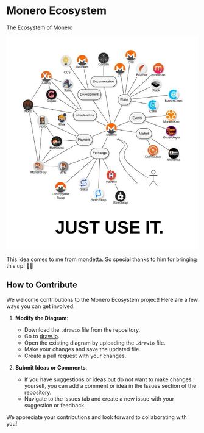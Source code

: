 # Monero Ecosystem

The Ecosystem of Monero

![Monero Ecosystem Diagram](monero-ecosystem.jpg)

This idea comes to me from mondetta. So special thanks to him for bringing this up! 🙏🏻

## How to Contribute

We welcome contributions to the Monero Ecosystem project! Here are a few ways you can get involved:

1. **Modify the Diagram**:
   - Download the `.drawio` file from the repository.
   - Go to [draw.io](https://app.diagrams.net/).
   - Open the existing diagram by uploading the `.drawio` file.
   - Make your changes and save the updated file.
   - Create a pull request with your changes.

2. **Submit Ideas or Comments**:
   - If you have suggestions or ideas but do not want to make changes yourself, you can add a comment or idea in the Issues section of the repository.
   - Navigate to the Issues tab and create a new issue with your suggestion or feedback.

We appreciate your contributions and look forward to collaborating with you!
